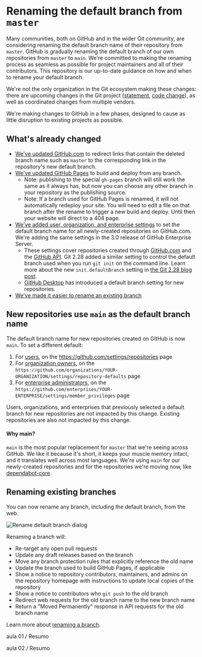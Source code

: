 # Renaming the default branch from `master`

Many communities, both on GitHub and in the wider Git community, are considering renaming the default branch name of their repository from `master`. GitHub is gradually renaming the default branch of our own repositories from `master` to `main`. We're committed to making the renaming process as seamless as possible for project maintainers and all of their contributors. This repository is our up-to-date guidance on how and when to rename your default branch.

We're not the only organization in the Git ecosystem making these changes: there are upcoming changes in the Git project ([statement](https://sfconservancy.org/news/2020/jun/23/gitbranchname/), [code change](https://lore.kernel.org/git/pull.656.v4.git.1593009996.gitgitgadget@gmail.com/)), as well as coordinated changes from multiple vendors.

We're making changes to GitHub in a few phases, designed to cause as little disruption to existing projects as possible.

## What's already changed

- [We've updated GitHub.com](https://github.blog/changelog/2020-07-17-links-to-deleted-branches-now-redirect-to-the-default-branch/) to redirect links that contain the deleted branch name such as `master` to the corresponding link in the repository's new default branch.
- [We've updated GitHub Pages](https://github.blog/changelog/2020-07-31-build-and-deploy-github-pages-from-any-branch-beta/) to build and deploy from any branch.
  - Note: publishing to the special `gh-pages` branch will still work the same as it always has, but now you can choose any other branch in your repository as the publishing source.
  - Note: If a branch used for GitHub Pages is renamed, it will not automatically redeploy your site. You will need to edit a file on that branch after the rename to trigger a new build and deploy. Until then your website will direct to a 404 page.
- [We've added user, organization, and enterprise settings](https://github.blog/changelog/2020-08-26-set-the-default-branch-for-newly-created-repositories/) to set the default branch name for all newly-created repositories on GitHub.com. We're adding the same settings in the 3.0 release of GitHub Enterprise Server.
  - These settings cover repositories created through [GitHub.com](https://github.com/new) and the [GitHub API](https://developer.github.com/v3/guides/getting-started/#create-a-repository). Git 2.28 added a similar setting to control the default branch used when you run `git init` on the command line. Learn more about the new `init.defaultBranch` setting in [the Git 2.28 blog post](https://github.blog/2020-07-27-highlights-from-git-2-28/#introducing-init-defaultbranch).
  - [GitHub Desktop](https://desktop.github.com/) has introduced a default branch setting for new repositories.
- [We've made it easier to rename an existing branch](#rename-existing)

 
## New repositories use `main` as the default branch name

The default branch name for new repositories created on GitHub is now `main`. To set a different default:

1. For [users](https://docs.github.com/en/github/setting-up-and-managing-your-github-user-account/managing-the-default-branch-name-for-your-repositories), on the https://github.com/settings/repositories page
2. For [organization owners](https://docs.github.com/en/github/setting-up-and-managing-organizations-and-teams/managing-the-default-branch-name-for-repositories-in-your-organization), on the `https://github.com/organizations/YOUR-ORGANIZATION/settings/repository-defaults` page
3. For [enterprise administrators](https://docs.github.com/en/github/setting-up-and-managing-your-enterprise-account/enforcing-repository-management-policies-in-your-enterprise-account#enforcing-a-policy-on-the-default-branch-name), on the `https://github.com/enterprises/YOUR-ENTERPRISE/settings/member_privileges` page

Users, organizations, and enterprises that previously selected a default branch for new repositories are not impacted by this change. Existing repositories are also not impacted by this change.

#### Why main?

`main` is the most popular replacement for `master` that we're seeing across GitHub. We like it because it's short, it keeps your muscle memory intact, and it translates well across most languages. We're using `main` for our newly-created repositories and for the repositories we're moving now, like [dependabot-core](https://github.com/dependabot/dependabot-core).

<a name="rename-existing"></a>

## Renaming existing branches

You can now rename any branch, including the default branch, from the web.

![Rename default branch dialog](rename-default-branch-dialog.png)

Renaming a branch will:

- Re-target any open pull requests
- Update any draft releases based on the branch
- Move any branch protection rules that explicitly reference the old name
- Update the branch used to build GitHub Pages, if applicable
- Show a notice to repository contributors, maintainers, and admins on the repository homepage with instructions to update local copies of the repository
- Show a notice to contributors who `git push` to the old branch
- Redirect web requests for the old branch name to the new branch name
- Return a "Moved Permanently" response in API requests for the old branch name

Learn more about [renaming a branch](https://docs.github.com/github/administering-a-repository/renaming-a-branch).



aula 01 / Resumo

aula 02 / Resumo